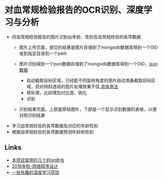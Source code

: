 # 对血常规检验报告的OCR识别、深度学习与分析

* 将血常规检验报告的图片识别出年龄、性别及血常规检验的各项数据
    * 图片上传页面，提交的结果是图片存储到了mongodb数据库得到一个OID或到指定目录到一个path
    * 图片识别得到一个json数据存储到了mongodb数据库得到一个OID，[json数据](https://coding.net/u/mengning/p/np2016/git/blob/master/BloodTestReportOCR/bloodtestdata.json)
       * 自动截取目标区域，已经能不同旋转角度的图片自动准备截取目标区域，但对倾斜透视的图片处理效果不佳,[具体用法](https://coding.net/u/mengning/p/np2016/git/blob/master/BloodTestReportOCR/README.md)
       * 预处理，比如增加对比度、锐化
       * 识别
           
    * 识别结果页面，上部是原始图片，下部是一个显示识别数据的表格，以便对照识别结果
* 学习血常规检验的各项数据及对应的年龄性别
* 根据血常规检验的各项数据预测年龄和性别

## Links

* [本项目常用的几个的git命令](https://coding.net/u/mengning/p/np2016/topic/218403)
* [2016年秋-网络程序设计](http://teamtrac.ustcsz.edu.cn/wiki/NP2016)
* [一些有趣的深度学习项目](https://coding.net/u/mengning/p/np2016/topic/209943)